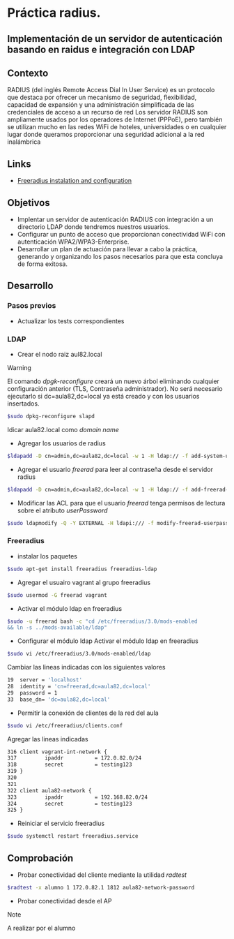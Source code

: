 # Práctica radius.
## Implementación de un servidor de autenticación basando en raidus e integración con LDAP

## Contexto
RADIUS (del inglés Remote Access Dial In User Service) es un protocolo que destaca por ofrecer un mecanismo de seguridad, flexibilidad, capacidad de expansión y una administración simplificada de las credenciales de acceso a un recurso de red
Los servidor RADIUS son ampliamente usados por los operadores de Internet (PPPoE), pero también se utilizan mucho en las redes WiFi de hoteles, universidades o en cualquier lugar donde queramos proporcionar una seguridad adicional a la red inalámbrica

## Links
* [Freeradius instalation and configuration](https://simplificandoredes.com/en/freeradius-installation-and-configuration)

## Objetivos
* Implentar un servidor de autenticación RADIUS con integración a un directorio LDAP donde tendremos nuestros usuarios.
* Configurar un punto de acceso que proporcionan conectividad WiFi con autenticación WPA2/WPA3-Enterprise.
* Desarrollar un plan de actuación para llevar a cabo la práctica, generando y organizando los pasos necesarios para que esta concluya de forma exitosa.

## Desarrollo

### Pasos previos
* Actualizar los tests correspondientes

### LDAP
* Crear el nodo raiz aul82.local

>[!WARNING]
> El comando _dpgk-reconfigure_ creará un nuevo árbol eliminando cualquier configuración anterior (TLS, Contraseña administrador). No será necesario ejecutarlo si dc=aula82,dc=local ya está creado y con los usuarios insertados.

```bash
$sudo dpkg-reconfigure slapd
```

Idicar aula82.local como _domain name_

* Agregar los usuarios de radius
```bash
$ldapadd -D cn=admin,dc=aula82,dc=local -w 1 -H ldap:// -f add-system-users.ldif
```

* Agregar el usuario _freerad_ para leer al contraseña desde el servidor radius
```bash
$ldapadd -D cn=admin,dc=aula82,dc=local -w 1 -H ldap:// -f add-freerad-user.ldif
```

* Modificar las ACL para que el usuario _freerad_ tenga permisos de lectura sobre el atributo _userPassword_
```bash
$sudo ldapmodify -Q -Y EXTERNAL -H ldapi:/// -f modify-freerad-userpassword-read-permisions.ldif
```

### Freeradius
* instalar los paquetes
```bash
$sudo apt-get install freeradius freeradius-ldap
```

* Agregar el usuairo vagrant al grupo freeradius
```bash
$sudo usermod -G freerad vagrant
```

* Activar el módulo ldap en freeradius
```bash
$sudo -u freerad bash -c "cd /etc/freeradius/3.0/mods-enabled 
&& ln -s ../mods-available/ldap"
```

* Configurar el módulo ldap Activar el módulo ldap en freeradius
```bash
$sudo vi /etc/freeradius/3.0/mods-enabled/ldap
```
Cambiar las lineas indicadas con los siguientes valores
```bash
19  server = 'localhost'
28  identity = 'cn=freerad,dc=aula82,dc=local'
29  password = 1
33  base_dn= 'dc=aula82,dc=local'
```

* Permitir la conexión de clientes de la red del aula
```bash
$sudo vi /etc/freeradius/clients.conf
```
Agregar las lineas indicadas
```bash
316 client vagrant-int-network {
317         ipaddr          = 172.0.82.0/24
318         secret          = testing123
319 }
320 
321 
322 client aula82-network {
323         ipaddr          = 192.168.82.0/24
324         secret          = testing123
325 }

```

* Reiniciar el servicio freeradius
```bash
$sudo systemctl restart freeradius.service
```

## Comprobación
* Probar conectividad del cliente mediante la utilidad _radtest_
```bash
$radtest -x alumno 1 172.0.82.1 1812 aula82-network-password
```

* Probar conectividad desde el AP


>[!NOTE]
> A realizar por el alumno


